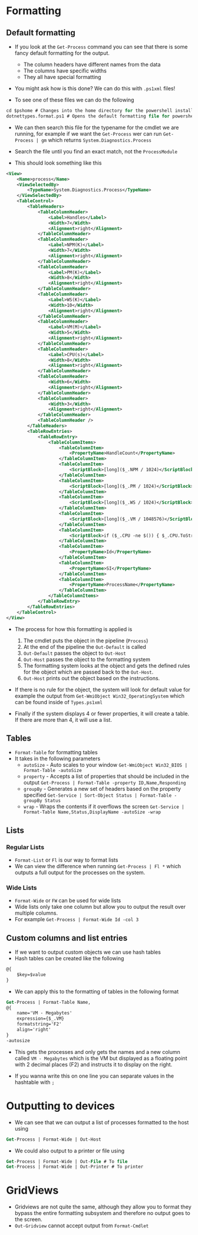 # Formatting

## Default formatting

- If you look at the `Get-Process` command you can see that there is some fancy default
    formatting for the output.
    - The column headers have different names from the data
    - The columns have specific widths
    - They all have special formatting
- You might ask how is this done? We can do this with `.ps1xml` files!

- To see one of these files we can do the following

```ps
cd $pshome # Changes into the home directory for the powershell installation
dotnettypes.format.ps1 # Opens the default formatting file for powershell
```

- We can then search this file for the typename for the cmdlet we are running, for example
    if we want the `Get-Process` wer can run `Get-Process | gm` which returns `System.Diagnostics.Process`

- Search the file until you find an exact match, not the `ProcessModule`
- This should look something like this

```xml
<View>
    <Name>process</Name>
    <ViewSelectedBy>
        <TypeName>System.Diagnostics.Process</TypeName>
    </ViewSelectedBy>
    <TableControl>
        <TableHeaders>
            <TableColumnHeader>
                <Label>Handles</Label>
                <Width>7</Width>
                <Alignment>right</Alignment>
            </TableColumnHeader>
            <TableColumnHeader>
                <Label>NPM(K)</Label>
                <Width>7</Width>
                <Alignment>right</Alignment>
            </TableColumnHeader>
            <TableColumnHeader>
                <Label>PM(K)</Label>
                <Width>8</Width>
                <Alignment>right</Alignment>
            </TableColumnHeader>
            <TableColumnHeader>
                <Label>WS(K)</Label>
                <Width>10</Width>
                <Alignment>right</Alignment>
            </TableColumnHeader>
            <TableColumnHeader>
                <Label>VM(M)</Label>
                <Width>5</Width>
                <Alignment>right</Alignment>
            </TableColumnHeader>
            <TableColumnHeader>
                <Label>CPU(s)</Label>
                <Width>8</Width>
                <Alignment>right</Alignment>
            </TableColumnHeader>
            <TableColumnHeader>
                <Width>6</Width>
                <Alignment>right</Alignment>
            </TableColumnHeader>
            <TableColumnHeader>
                <Width>3</Width>
                <Alignment>right</Alignment>
            </TableColumnHeader>
            <TableColumnHeader />
        </TableHeaders>
        <TableRowEntries>
            <TableRowEntry>
                <TableColumnItems>
                    <TableColumnItem>
                        <PropertyName>HandleCount</PropertyName>
                    </TableColumnItem>
                    <TableColumnItem>
                        <ScriptBlock>[long]($_.NPM / 1024)</ScriptBlock>
                    </TableColumnItem>
                    <TableColumnItem>
                        <ScriptBlock>[long]($_.PM / 1024)</ScriptBlock>
                    </TableColumnItem>
                    <TableColumnItem>
                        <ScriptBlock>[long]($_.WS / 1024)</ScriptBlock>
                    </TableColumnItem>
                    <TableColumnItem>
                        <ScriptBlock>[long]($_.VM / 1048576)</ScriptBlock>
                    </TableColumnItem>
                    <TableColumnItem>
                        <ScriptBlock>if ($_.CPU -ne $()) { $_.CPU.ToString("N")}</ScriptBlock>
                    </TableColumnItem>
                    <TableColumnItem>
                        <PropertyName>Id</PropertyName>
                    </TableColumnItem>
                    <TableColumnItem>
                        <PropertyName>SI</PropertyName>
                    </TableColumnItem>
                    <TableColumnItem>
                        <PropertyName>ProcessName</PropertyName>
                    </TableColumnItem>
                </TableColumnItems>
            </TableRowEntry>
        </TableRowEntries>
    </TableControl>
</View>
```

- The process for how this formatting is applied is

    1. The cmdlet puts the object in the pipeline (`Process`)
    2. At the end of the pipeline the `Out-Default` is called
    3. `Out-Default` passes the object to `Out-Host`
    4. `Out-Host` passes the object to the formatting system
    5. The formatting system looks at the object and gets the defined rules for 
        the object which are passed back to the `Out-Host`.
    6. `Out-Host` prints out the object based on the instructions. 

- If there is no rule for the object, the system will look for default value
    for example the output from `Get-WmiObject Win32_OperatingSystem` which
    can be found inside of `Types.ps1xml`

- Finally if the system displays 4 or fewer properties, it will create a table.
    If there are more than 4, it will use a list.

## Tables

- `Format-Table` for formatting tables
- It takes in the following parameters
    - `autoSize` - Auto scales to your window `Get-WmiObject Win32_BIOS | Format-Table -autoSize`
    - `property` - Accepts a list of properties that should be included in the output
        `Get-Process | Format-Table -property ID,Name,Responding`
    - `groupBy` - Generates a new set of headers based on the property specified
        `Get-Service | Sort-Object Status | Format-Table -groupBy Status`
    - `wrap` - Wraps the contents if it overflows the screen
        `Get-Service | Format-Table Name,Status,DisplayName -autoSize -wrap`

## Lists

### Regular Lists

- `Format-List` or `Fl` is our way to format lists
- We can view the difference when running `Get-Process | Fl *` which outputs a 
    full output for the processes on the system.

### Wide Lists

- `Format-Wide` or `FW` can be used for wide lists
- Wide lists only take one column but allow you to output the result over multiple
    columns.
- For example `Get-Process | Format-Wide Id -col 3`

## Custom columns and list entries

- If we want to output custom objects we can use hash tables
- Hash tables can be created like the following

```ps
@{
    $key=$value
}
```

- We can apply this to the formatting of tables in the following format

```ps
Get-Process | Format-Table Name, 
@{
    name='VM - Megabytes'
    expression={$_.VM} 
    formatstring='F2' 
    align='right'
} 
-autosize
```

- This gets the processes and only gets the names and a new column called 
    `VM - Megabytes` which is the VM but displayed as a floating point with 2
    decimal places (F2) and instructs it to display on the right.

- If you wanna write this on one line you can separate values in the hashtable
    with `;`

# Outputting to devices

- We can see that we can output a list of processes formatted to the host using

```ps
Get-Process | Format-Wide | Out-Host
```

- We could also output to a printer or file using

```ps
Get-Process | Format-Wide | Out-File # To file
Get-Process | Format-Wide | Out-Printer # To printer
```

# GridViews

- Gridviews are not quite the same, although they allow you to format they 
    bypass the entire formatting subsystem and therefore no output goes to the screen.
- `Out-Gridview` cannot accept output from `Format-Cmdlet`